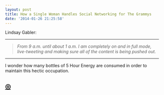 ```yaml
---
layout: post
title: How a Single Woman Handles Social Networking for The Grammys
date: '2014-01-26 21:25:58'
---
```


<p>Lindsay Gabler:</p>

<hr />

<blockquote>
  <p><em>From 9 a.m. until about 1 a.m. I am completely on and in full mode, live-tweeting and making sure all of the content is being pushed out.</em></p>
</blockquote>

<hr />

<p>I wonder how many bottles of 5 Hour Energy are consumed in order to maintain this hectic occupation.</p>

<h2 id="httpthenewsprintcoblogsinglewomangrammysocialnetworking"><a href="http://thenewsprint.co/blog/single-woman-grammy-social-networking">◎</a></h2>